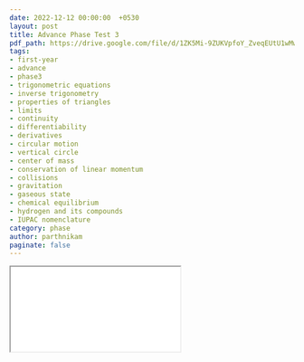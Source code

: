 ```yaml
---
date: 2022-12-12 00:00:00  +0530
layout: post
title: Advance Phase Test 3
pdf_path: https://drive.google.com/file/d/1ZK5Mi-9ZUKVpfoY_ZveqEUtU1wMwYtsl/preview?usp=sharing
tags: 
- first-year
- advance
- phase3
- trigonometric equations
- inverse trigonometry
- properties of triangles
- limits
- continuity
- differentiability
- derivatives
- circular motion
- vertical circle
- center of mass
- conservation of linear momentum
- collisions
- gravitation
- gaseous state
- chemical equilibrium
- hydrogen and its compounds
- IUPAC nomenclature
category: phase
author: parthnikam
paginate: false
---
```


<iframe class="embed-pdf" src="{{ page.pdf_path }}#toolbar=0" seamless="seamless" scrolling="no" style="overflow:hidden"></iframe>
